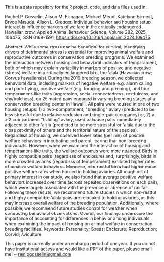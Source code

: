 This is a data repository for the R project, code, and data files used in:

Rachel P. Gosselin, Alison M. Flanagan, Michael Mendl, Katelynn Earnest, Bryce Masuda, Alison L. Greggor,
Individual behavior and housing setup interact to influence markers of welfare in the critically endangered Hawaiian crow,
Applied Animal Behaviour Science, Volume 282, 2025, 106475, ISSN 0168-1591, https://doi.org/10.1016/j.applanim.2024.106475.

Abstract: While some stress can be beneficial for survival, identifying drivers of detrimental stress is essential for improving animal welfare and reproductive outcomes in conservation breeding programs. We examined the interaction between housing and behavioral indicators of temperament, both of which may explain variability in markers of positive and negative (stress) welfare in a critically endangered bird, the ‘alalā (Hawaiian crow; Corvus hawaiiensis). During the 2019 breeding season, we collected behavioral data, including markers of negative welfare (e.g. alarm calling and pace flying), positive welfare (e.g. foraging and preening), and four temperament-like traits (aggression, social connectedness, restfulness, and shy/boldness), on 26 mated pairs engaged in varying breeding stages at a conservation breeding center in Hawaiʻi. All pairs were housed in one of two housing setups: 1) a two-compartment, "breeding" aviary (predicted to be less stressful due to relative seclusion and single-pair occupancy) or, 2) a > 2 compartment “holding” aviary, used to house pairs immediately adjacent to other 'alalā (predicted to be more stressful for 'alalā due to the close proximity of others and the territorial nature of the species). Regardless of housing, we observed lower rates (per min) of positive welfare behaviors in incubating and parent-rearing than non-breeding individuals. However, when we examined the interaction of housing and temperament-like traits, the welfare outcomes were more nuanced. Birds in highly compatible pairs (regardless of enclosure) and, surprisingly, birds in more crowded aviaries (regardless of temperament) exhibited higher rates of positive welfare behaviors. Moreover, non-restful birds had higher mean positive welfare rates when housed in holding aviaries. Although not of primary interest in our study, we also found that average positive welfare behaviors increased over time (across repeated observations on each pair), which were largely associated with the presence or absence of rainfall. Following these results, we recommend future studies in which non-restful and highly compatible ‘alalā pairs are relocated to holding aviaries, as this may increase overall welfare of the breeding population. Additionally, where possible, we recommend future studies control for weather when conducting behavioral observations. Overall, our findings underscore the importance of accounting for differences in behavior among individuals when examining the impact of housing on animal welfare in conservation breeding facilities.
Keywords: Personality; Stress; Enclosure; Reproduction; Corvid; Aviculture

This paper is currently under an embargo period of one year. If you do not have institutional access and would like a PDF of the paper, please email me! ~ remipgosselin@gmail.com
